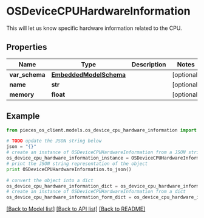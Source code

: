 # OSDeviceCPUHardwareInformation

This will let us know specific hardware information related to the CPU.

## Properties
Name | Type | Description | Notes
------------ | ------------- | ------------- | -------------
**var_schema** | [**EmbeddedModelSchema**](EmbeddedModelSchema.md) |  | [optional] 
**name** | **str** |  | [optional] 
**memory** | **float** |  | [optional] 

## Example

```python
from pieces_os_client.models.os_device_cpu_hardware_information import OSDeviceCPUHardwareInformation

# TODO update the JSON string below
json = "{}"
# create an instance of OSDeviceCPUHardwareInformation from a JSON string
os_device_cpu_hardware_information_instance = OSDeviceCPUHardwareInformation.from_json(json)
# print the JSON string representation of the object
print OSDeviceCPUHardwareInformation.to_json()

# convert the object into a dict
os_device_cpu_hardware_information_dict = os_device_cpu_hardware_information_instance.to_dict()
# create an instance of OSDeviceCPUHardwareInformation from a dict
os_device_cpu_hardware_information_form_dict = os_device_cpu_hardware_information.from_dict(os_device_cpu_hardware_information_dict)
```
[[Back to Model list]](../README.md#documentation-for-models) [[Back to API list]](../README.md#documentation-for-api-endpoints) [[Back to README]](../README.md)


